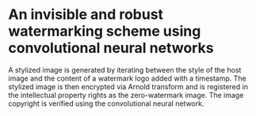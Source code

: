 # An invisible and robust watermarking scheme using convolutional neural networks
A stylized image is generated by iterating between the style of the host image and the content of a watermark logo added with a timestamp. The stylized image is then encrypted via Arnold transform and is registered in the intellectual property rights as the zero-watermark image. The image copyright is verified using the convolutional neural network.
